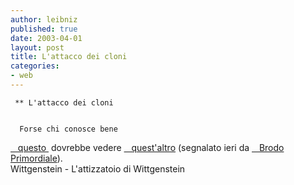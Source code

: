 ```yaml
---
author: leibniz
published: true
date: 2003-04-01 
layout: post
title: L'attacco dei cloni  
categories:
- web
---
```


	 ** L'attacco dei cloni   


	  Forse chi conosce bene 

[   questo ][1]   dovrebbe vedere  [   quest'altro][2] (segnalato ieri da  [   Brodo Primordiale][3]).  
Wittgenstein - L'attizzatoio di Wittgenstein

[1]:	http://www.wittgenstein.it/
[2]:	http://attizzatoio.splinder.it/
[3]:	http://brodoprimordiale.net/archives/001174.php